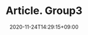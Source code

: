 ---
title: Article. Group3
description: 
date: 2020-11-24T14:29:15+09:00
weight: 0
image: "" # relative path of /static/images folder
tags: []
category: mnt
enableToc: true
---